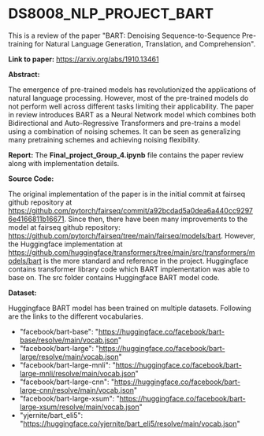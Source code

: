 # DS8008_NLP_PROJECT_BART

This is a review of the paper "BART: Denoising Sequence-to-Sequence Pre-training for Natural Language Generation, Translation, and Comprehension". 

**Link to paper:** https://arxiv.org/abs/1910.13461

**Abstract:**

The emergence of pre-trained models has revolutionized the applications of natural language processing. However, most of the pre-trained models do not perform well across different tasks limiting their applicability. The paper in review introduces BART as a Neural Network model which combines both Bidirectional and Auto-Regressive Transformers and pre-trains a model using a combination of noising schemes. It can be seen as generalizing many pretraining schemes and achieving noising flexibility.

**Report:**
The **Final_project_Group_4.ipynb** file contains the paper review along with implementation details.

**Source Code:**

The original implementation of the paper is in the initial commit at fairseq github repository at https://github.com/pytorch/fairseq/commit/a92bcdad5a0dea6a440cc92976e4166811b16671. 
Since then, there have been many improvements to the model at fairseq github repository: https://github.com/pytorch/fairseq/tree/main/fairseq/models/bart. 
However, the Huggingface implementation at https://github.com/huggingface/transformers/tree/main/src/transformers/models/bart is the more standard and reference in the project. Huggingface contains transformer library code which BART implementation was able to base on.
The src folder contains Huggingface BART model code.

**Dataset:**

Huggingface BART model has been trained on multiple datasets. Following are the links to the different vocabularies.

- "facebook/bart-base": "https://huggingface.co/facebook/bart-base/resolve/main/vocab.json"
- "facebook/bart-large": "https://huggingface.co/facebook/bart-large/resolve/main/vocab.json"
- "facebook/bart-large-mnli": "https://huggingface.co/facebook/bart-large-mnli/resolve/main/vocab.json"
- "facebook/bart-large-cnn": "https://huggingface.co/facebook/bart-large-cnn/resolve/main/vocab.json"
- "facebook/bart-large-xsum": "https://huggingface.co/facebook/bart-large-xsum/resolve/main/vocab.json"
- "yjernite/bart_eli5": "https://huggingface.co/yjernite/bart_eli5/resolve/main/vocab.json"

